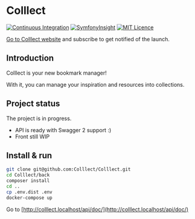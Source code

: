 Colllect
========

[![Continuous Integration](https://github.com/Colllect/Colllect/workflows/Continuous%20Integration/badge.svg)](https://github.com/Colllect/Colllect/actions) [![SymfonyInsight](https://insight.symfony.com/projects/bad0374e-bf29-4ec5-b409-0aa444af152d/mini.png)](https://insight.symfony.com/projects/bad0374e-bf29-4ec5-b409-0aa444af152d) [![MIT Licence](https://img.shields.io/github/license/Colllect/Colllect.svg)](LICENSE)

[Go to Colllect website](http://getcollect.io/) and subscribe to get notified of the launch.


Introduction
------------

Colllect is your new bookmark manager!

With it, you can manage your inspiration and resources into collections.


Project status
--------------

The project is in progress. 

- API is ready with Swagger 2 support :)
- Front still WIP


Install & run
-------------

```bash
git clone git@github.com:Colllect/Colllect.git
cd Colllect/back
composer install
cd ..
cp .env.dist .env
docker-compose up
```

Go to [http://colllect.localhost/api/doc/](http://colllect.localhost/api/doc/)
